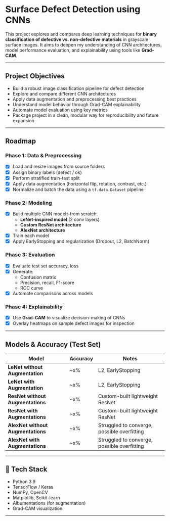 # Surface Defect Detection using CNNs

This project explores and compares deep learning techniques for **binary classification of defective vs. non-defective 
materials** in grayscale surface images. It aims to deepen my understanding of CNN architectures, model performance
evaluation, and explainability using tools like **Grad-CAM**.

---

## Project Objectives

- Build a robust image classification pipeline for defect detection
- Explore and compare different CNN architectures
- Apply data augmentation and preprocessing best practices
- Understand model behavior through Grad-CAM explainability
- Automate model evaluation using key metrics
- Package project in a clean, modular way for reproducibility and future expansion

---

## Roadmap

### Phase 1: Data & Preprocessing
- [x] Load and resize images from source folders
- [x] Assign binary labels (defect / ok)
- [x] Perform stratified train-test split
- [x] Apply data augmentation (horizontal flip, rotation, contrast, etc.)
- [x] Normalize and batch the data using a `tf.data.Dataset` pipeline

### Phase 2: Modeling
- [x] Build multiple CNN models from scratch:
  - **LeNet-inspired model** (2 conv layers)
  - **Custom ResNet architecture**
  - **AlexNet architecture**
- [x] Train each model
- [x] Apply EarlyStopping and regularization (Dropout, L2, BatchNorm)

### Phase 3: Evaluation
- [x] Evaluate test set accuracy, loss
- [x] Generate:
  - Confusion matrix
  - Precision, recall, F1-score
  - ROC curve
- [x] Automate comparisons across models

### Phase 4: Explainability
- [x] Use **Grad-CAM** to visualize decision-making of CNNs
- [x] Overlay heatmaps on sample defect images for inspection
---

## Models & Accuracy (Test Set)

| Model                             | Accuracy | Notes |
|-----------------------------------|----------|-------|
| **LeNet without Augmentation**    | ~x%      | L2, EarlyStopping |
| **LeNet with Augmentation**       | ~x%      | L2, EarlyStopping |
| **ResNet without Augmentations**  | ~x%      | Custom-built lightweight ResNet |
| **ResNet with Augmentations**     | ~x%      | Custom-built lightweight ResNet |
| **AlexNet without Augmentations** | ~x%      | Struggled to converge, possible overfitting |
| **AlexNet with Augmentations**    | ~x%      | Struggled to converge, possible overfitting |

---

## 🧰 Tech Stack

- Python 3.9
- TensorFlow / Keras
- NumPy, OpenCV
- Matplotlib, Scikit-learn
- Albumentations (for augmentation)
- Grad-CAM visualization

---
